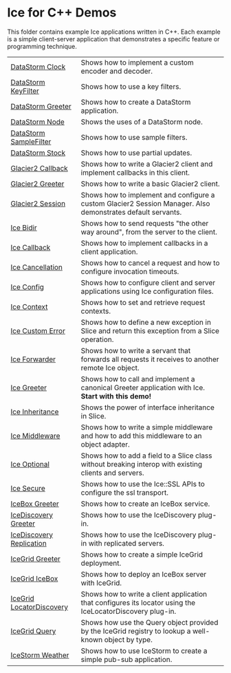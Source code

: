 # Ice for C++ Demos

This folder contains example Ice applications written in C++. Each example is a simple client-server application that
demonstrates a specific feature or programming technique.

|                                                         |                                                                                                             |
|---------------------------------------------------------|-------------------------------------------------------------------------------------------------------------|
| [DataStorm Clock](./DataStorm/clock/)                   | Shows how to implement a custom encoder and decoder.                                                        |
| [DataStorm KeyFilter](./DataStorm/keyFilter/)           | Shows how to use a key filters.                                                                             |
| [DataStorm Greeter](./DataStorm/greeter/)               | Shows how to create a DataStorm application.                                                                |
| [DataStorm Node](./DataStorm/node/)                     | Shows the uses of a DataStorm node.                                                                         |
| [DataStorm SampleFilter](./DataStorm/sampleFilter/)     | Shows how to use sample filters.                                                                            |
| [DataStorm Stock](./DataStorm/stock/)                   | Shows how to use partial updates.                                                                           |
| [Glacier2 Callback](./Glacier2/callback/)               | Shows how to write a Glacier2 client and implement callbacks in this client.                                |
| [Glacier2 Greeter](./Glacier2/greeter/)                 | Shows how to write a basic Glacier2 client.                                                                 |
| [Glacier2 Session](./Glacier2/session)                  | Shows how to implement and configure a custom Glacier2 Session Manager. Also demonstrates default servants. |
| [Ice Bidir](./Ice/bidir/)                               | Shows how to send requests "the other way around", from the server to the client.                           |
| [Ice Callback](./Ice/callback/)                         | Shows how to implement callbacks in a client application.                                                   |
| [Ice Cancellation](./Ice/cancellation/)                 | Shows how to cancel a request and how to configure invocation timeouts.                                     |
| [Ice Config](./Ice/config/)                             | Shows how to configure client and server applications using Ice configuration files.                        |
| [Ice Context](./Ice/context/)                           | Shows how to set and retrieve request contexts.                                                             |
| [Ice Custom Error](./Ice/customError/)                  | Shows how to define a new exception in Slice and return this exception from a Slice operation.              |
| [Ice Forwarder](./Ice/forwarder/)                       | Shows how to write a servant that forwards all requests it receives to another remote Ice object.           |
| [Ice Greeter](./Ice/greeter/)                           | Shows how to call and implement a canonical Greeter application with Ice. **Start with this demo!**         |
| [Ice Inheritance](./Ice/inheritance/)                   | Shows the power of interface inheritance in Slice.                                                          |
| [Ice Middleware](./Ice/middleware/)                     | Shows how to write a simple middleware and how to add this middleware to an object adapter.                 |
| [Ice Optional](./Ice/optional/)                         | Shows how to add a field to a Slice class without breaking interop with existing clients and servers.       |
| [Ice Secure](./Ice/secure/)                             | Shows how to use the Ice::SSL APIs to configure the ssl transport.                                          |
| [IceBox Greeter](./IceBox/greeter/)                     | Shows how to create an IceBox service.                                                                      |
| [IceDiscovery Greeter](./IceDiscovery/greeter)          | Shows how to use the IceDiscovery plug-in.                                                                  |
| [IceDiscovery Replication](./IceDiscovery/replication/) | Shows how to use the IceDiscovery plug-in with replicated servers.                                          |
| [IceGrid Greeter](./IceGrid/greeter/)                   | Shows how to create a simple IceGrid deployment.                                                            |
| [IceGrid IceBox](./IceGrid/icebox/)                     | Shows how to deploy an IceBox server with IceGrid.                                                          |
| [IceGrid LocatorDiscovery](./IceGrid/locatorDiscovery/) | Shows how to write a client application that configures its locator using the IceLocatorDiscovery plug-in.  |
| [IceGrid Query](./IceGrid/query/)                       | Shows how use the Query object provided by the IceGrid registry to lookup a well-known object by type.      |
| [IceStorm Weather](./IceStorm/weather/)                 | Shows how to use IceStorm to create a simple pub-sub application.                                           |
